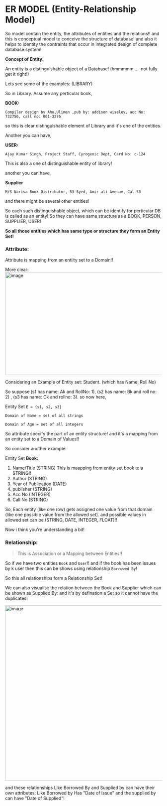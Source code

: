 # ER MODEL (Entity-Relationship Model)

So model contain the entity, the attributes of entities and the relations!! and this is conceptual model to conceive the structure of database! and also it helps to identity the contraints that occur in integrated design of complete database system!

**Concept of Entity:**

An entity is a distinguishable object of a Database! (hmmmmm .... not fully get it right!)

Lets see some of the examples: (LIBRARY)

So in Library. Assume any perticular book,

**BOOK:**

`Compiler design by Aho,Ulimen ,pub by: addison wiseley, acc No: 732756, call no: 001-3276`

so this is clear distinguishable element of Library and it's one of the entities.

Another you can have,

**USER:**

`Ajay Kumar Singh, Project Staff, Cyrogenic Dept, Card No: c-124`

This is also a one of distinguishable entity of library!

another you can have,

**Supplier**

`M/S Narisa Book Distributor, 53 Syed, Amir ali Avenue, Cal-53`

and there might be several other entities!

So each such distinguishable object, which can be identify for perticular DB is called as an entity! So they can have same structure as a BOOK, PERSON, SUPPLIER, USER! 

**So all those entities which has same type or structure they form an Entity Set!**

### **Attribute:**

Attribute is mapping from an entiity set to a Domain!! 

More clear:
<img width="1149" height="330" alt="image" src="https://github.com/user-attachments/assets/ba77c796-9f9d-45bd-94bd-01383024477a" />

Considering an Example of Entity set: Student. (which has Name, Roll No)

So suppose (s1 has name: Ak and RollNo: 1), (s2 has name: Bk and roll no: 2) , (s3 has name: Ck and rollno: 3). so now here,

Entity Set `E = {s1, s2, s3}`

`Domain of Name = set of all strings`

`Domain of Age = set of all integers`

So attribute specify the part of an entity structure! and it's a mapping from an entity set to a Domain of Values!!

So consider another example:

Entity Set **Book:**

1. Name/Title (STRING) This is maapping from entity set book to a STRING!! 
2. Author (STRING)
3. Year of Publication (DATE)
4. publisher (STRING)
5. Acc No (INTEGER)
6. Call No (STRING)

So, Each entity (like one row) gets assigned one value from that domain (like one possible value from the allowed set). and possible values in allowed set can be (STRING, DATE, INTEGER, FLOAT)!!

Now i think you're understanding a bit!


### Relationship:

> This is Association or a Mapping between Entities!!

So if we have two entities `Book` and `User`!! and if the book has been issues by k user then this can be shows using relationship `Borrowed By`!

So this all relationships form a Relationship Set!

We can also visualise the relation between the Book and Supplier which can be shown as Supplied By: and it's by defination a Set so it cannot have the duplicates!

<img width="1031" height="563" alt="image" src="https://github.com/user-attachments/assets/d8e53b78-f381-46c9-86fe-4238240f70e1" />


and these relationships Like Borrowed By and Supplied by can have their own attributes: Like Borrowed by Has "Date of Issue"  and the supplied by can have "Date of Supplied"!



